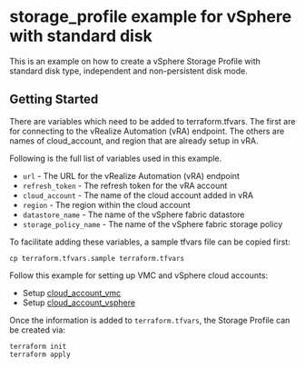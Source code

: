 # storage_profile example for vSphere with standard disk

This is an example on how to create a vSphere Storage Profile with standard disk type, independent and non-persistent disk mode. 

## Getting Started

There are variables which need to be added to terraform.tfvars. The first are for connecting to the vRealize Automation (vRA) endpoint. The others are names of cloud_account, and region that are already setup in vRA.

Following is the full list of variables used in this example.

* `url` - The URL for the vRealize Automation (vRA) endpoint
* `refresh_token` - The refresh token for the vRA account
* `cloud_account` - The name of the cloud account added in vRA
* `region` - The region within the cloud account
* `datastore_name` - The name of the vSphere fabric datastore
* `storage_policy_name` - The name of the vSphere fabric storage policy

To facilitate adding these variables, a sample tfvars file can be copied first:
```shell
cp terraform.tfvars.sample terraform.tfvars
```

Follow this example for setting up VMC and vSphere cloud accounts:

* Setup [cloud\_account\_vmc](../../cloud_account_vmc/README.md)
* Setup [cloud\_account\_vsphere](../../cloud_account_vsphere/README.md)

Once the information is added to `terraform.tfvars`, the Storage Profile can be created via:

```shell
terraform init
terraform apply
```

